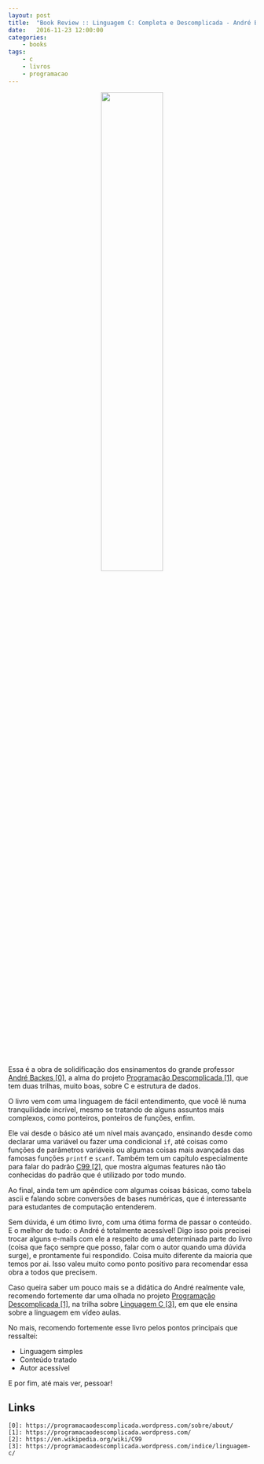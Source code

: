 ```yaml
---
layout: post
title:  "Book Review :: Linguagem C: Completa e Descomplicada - André Backes"
date:   2016-11-23 12:00:00
categories:
    - books
tags:
    - c
    - livros
    - programacao
---
```


<div style="text-align: center;">
	<img src="{{ site.baseurl }}images/posts/2016/23.jpg" style="width:50%;" />
</div>
<br />

Essa é a obra de solidificação dos ensinamentos do grande professor [André Backes \[0\]][0], a alma do projeto [Programação Descomplicada \[1\]][1], que tem duas trilhas, muito boas, sobre C e estrutura de dados.

O livro vem com uma linguagem de fácil entendimento, que você lê numa tranquilidade incrível, mesmo se tratando de alguns assuntos mais complexos, como ponteiros, ponteiros de funções, enfim.

Ele vai desde o básico até um nível mais avançado, ensinando desde como declarar uma variável ou fazer uma condicional `if`, até coisas como funções de parâmetros variáveis ou algumas coisas mais avançadas das famosas funções `printf` e `scanf`. Também tem um capítulo especialmente para falar do padrão [C99 \[2\]][2], que mostra algumas features não tão conhecidas do padrão que é utilizado por todo mundo.

Ao final, ainda tem um apêndice com algumas coisas básicas, como tabela ascii e falando sobre conversões de bases numéricas, que é interessante para estudantes de computação entenderem.

Sem dúvida, é um ótimo livro, com uma ótima forma de passar o conteúdo. E o melhor de tudo: o André é totalmente acessível! Digo isso pois precisei trocar alguns e-mails com ele a respeito de uma determinada parte do livro (coisa que faço sempre que posso, falar com o autor quando uma dúvida surge), e prontamente fui respondido. Coisa muito diferente da maioria que temos por ai. Isso valeu muito como ponto positivo para recomendar essa obra a todos que precisem.

Caso queira saber um pouco mais se a didática do André realmente vale, recomendo fortemente dar uma olhada no projeto [Programação Descomplicada \[1\]][1], na trilha sobre [Linguagem C \[3\]][3], em que ele ensina sobre a linguagem em vídeo aulas.

No mais, recomendo fortemente esse livro pelos pontos principais que ressaltei:

* Linguagem simples
* Conteúdo tratado
* Autor acessível

E por fim, até mais ver, pessoar!

## Links

~~~
[0]: https://programacaodescomplicada.wordpress.com/sobre/about/
[1]: https://programacaodescomplicada.wordpress.com/
[2]: https://en.wikipedia.org/wiki/C99
[3]: https://programacaodescomplicada.wordpress.com/indice/linguagem-c/
~~~

[0]: https://programacaodescomplicada.wordpress.com/sobre/about/
[1]: https://programacaodescomplicada.wordpress.com/
[2]: https://en.wikipedia.org/wiki/C99
[3]: https://programacaodescomplicada.wordpress.com/indice/linguagem-c/
